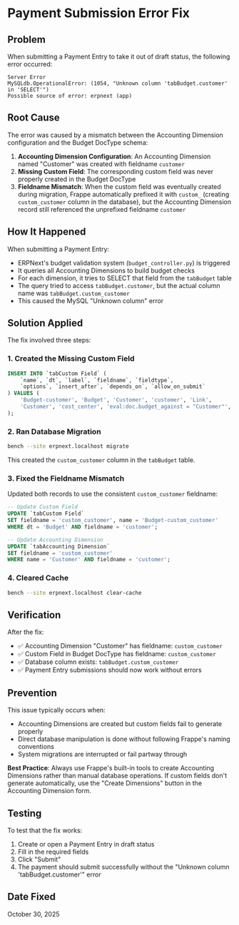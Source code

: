 # Payment Submission Error Fix

## Problem
When submitting a Payment Entry to take it out of draft status, the following error occurred:

```
Server Error
MySQLdb.OperationalError: (1054, "Unknown column 'tabBudget.customer' in 'SELECT'")
Possible source of error: erpnext (app)
```

## Root Cause
The error was caused by a mismatch between the Accounting Dimension configuration and the Budget DocType schema:

1. **Accounting Dimension Configuration**: An Accounting Dimension named "Customer" was created with fieldname `customer`
2. **Missing Custom Field**: The corresponding custom field was never properly created in the Budget DocType
3. **Fieldname Mismatch**: When the custom field was eventually created during migration, Frappe automatically prefixed it with `custom_` (creating `custom_customer` column in the database), but the Accounting Dimension record still referenced the unprefixed fieldname `customer`

## How It Happened
When submitting a Payment Entry:
- ERPNext's budget validation system (`budget_controller.py`) is triggered
- It queries all Accounting Dimensions to build budget checks
- For each dimension, it tries to SELECT that field from the `tabBudget` table
- The query tried to access `tabBudget.customer`, but the actual column name was `tabBudget.custom_customer`
- This caused the MySQL "Unknown column" error

## Solution Applied
The fix involved three steps:

### 1. Created the Missing Custom Field
```sql
INSERT INTO `tabCustom Field` (
    `name`, `dt`, `label`, `fieldname`, `fieldtype`, 
    `options`, `insert_after`, `depends_on`, `allow_on_submit`
) VALUES (
    'Budget-customer', 'Budget', 'Customer', 'customer', 'Link',
    'Customer', 'cost_center', 'eval:doc.budget_against = "Customer"', 0
);
```

### 2. Ran Database Migration
```bash
bench --site erpnext.localhost migrate
```
This created the `custom_customer` column in the `tabBudget` table.

### 3. Fixed the Fieldname Mismatch
Updated both records to use the consistent `custom_customer` fieldname:
```sql
-- Update Custom Field
UPDATE `tabCustom Field` 
SET fieldname = 'custom_customer', name = 'Budget-custom_customer'
WHERE dt = 'Budget' AND fieldname = 'customer';

-- Update Accounting Dimension
UPDATE `tabAccounting Dimension` 
SET fieldname = 'custom_customer'
WHERE name = 'Customer' AND fieldname = 'customer';
```

### 4. Cleared Cache
```bash
bench --site erpnext.localhost clear-cache
```

## Verification
After the fix:
- ✅ Accounting Dimension "Customer" has fieldname: `custom_customer`
- ✅ Custom Field in Budget DocType has fieldname: `custom_customer`
- ✅ Database column exists: `tabBudget.custom_customer`
- ✅ Payment Entry submissions should now work without errors

## Prevention
This issue typically occurs when:
- Accounting Dimensions are created but custom fields fail to generate properly
- Direct database manipulation is done without following Frappe's naming conventions
- System migrations are interrupted or fail partway through

**Best Practice**: Always use Frappe's built-in tools to create Accounting Dimensions rather than manual database operations. If custom fields don't generate automatically, use the "Create Dimensions" button in the Accounting Dimension form.

## Testing
To test that the fix works:
1. Create or open a Payment Entry in draft status
2. Fill in the required fields
3. Click "Submit"
4. The payment should submit successfully without the "Unknown column 'tabBudget.customer'" error

## Date Fixed
October 30, 2025


